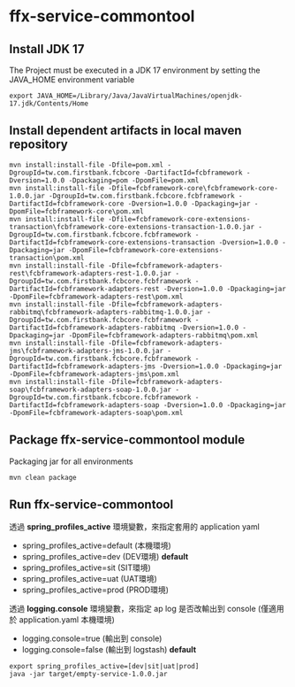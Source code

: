 # ffx-service-commontool 

## Install JDK 17

The Project must be executed in a JDK 17 environment by setting the JAVA_HOME environment variable

```shell
export JAVA_HOME=/Library/Java/JavaVirtualMachines/openjdk-17.jdk/Contents/Home
```

## Install dependent artifacts in local maven repository

```shell
mvn install:install-file -Dfile=pom.xml -DgroupId=tw.com.firstbank.fcbcore -DartifactId=fcbframework -Dversion=1.0.0 -Dpackaging=pom -DpomFile=pom.xml
mvn install:install-file -Dfile=fcbframework-core\fcbframework-core-1.0.0.jar -DgroupId=tw.com.firstbank.fcbcore.fcbframework -DartifactId=fcbframework-core -Dversion=1.0.0 -Dpackaging=jar -DpomFile=fcbframework-core\pom.xml
mvn install:install-file -Dfile=fcbframework-core-extensions-transaction\fcbframework-core-extensions-transaction-1.0.0.jar -DgroupId=tw.com.firstbank.fcbcore.fcbframework -DartifactId=fcbframework-core-extensions-transaction -Dversion=1.0.0 -Dpackaging=jar -DpomFile=fcbframework-core-extensions-transaction\pom.xml
mvn install:install-file -Dfile=fcbframework-adapters-rest\fcbframework-adapters-rest-1.0.0.jar -DgroupId=tw.com.firstbank.fcbcore.fcbframework -DartifactId=fcbframework-adapters-rest -Dversion=1.0.0 -Dpackaging=jar -DpomFile=fcbframework-adapters-rest\pom.xml
mvn install:install-file -Dfile=fcbframework-adapters-rabbitmq\fcbframework-adapters-rabbitmq-1.0.0.jar -DgroupId=tw.com.firstbank.fcbcore.fcbframework -DartifactId=fcbframework-adapters-rabbitmq -Dversion=1.0.0 -Dpackaging=jar -DpomFile=fcbframework-adapters-rabbitmq\pom.xml
mvn install:install-file -Dfile=fcbframework-adapters-jms\fcbframework-adapters-jms-1.0.0.jar -DgroupId=tw.com.firstbank.fcbcore.fcbframework -DartifactId=fcbframework-adapters-jms -Dversion=1.0.0 -Dpackaging=jar -DpomFile=fcbframework-adapters-jms\pom.xml
mvn install:install-file -Dfile=fcbframework-adapters-soap\fcbframework-adapters-soap-1.0.0.jar -DgroupId=tw.com.firstbank.fcbcore.fcbframework -DartifactId=fcbframework-adapters-soap -Dversion=1.0.0 -Dpackaging=jar -DpomFile=fcbframework-adapters-soap\pom.xml
```

## Package ffx-service-commontool module

Packaging jar for all environments 

```shell
mvn clean package
```

## Run ffx-service-commontool

透過 **spring_profiles_active** 環境變數，來指定套用的 application yaml

* spring_profiles_active=default (本機環境)
* spring_profiles_active=dev (DEV環境) **default**
* spring_profiles_active=sit (SIT環境)
* spring_profiles_active=uat (UAT環境)
* spring_profiles_active=prod (PROD環境)

透過 **logging.console** 環境變數，來指定 ap log 是否改輸出到 console (僅適用於 application.yaml
本機環境) 

* logging.console=true (輸出到 console)
* logging.console=false (輸出到 logstash) **default**

```shell
export spring_profiles_active=[dev|sit|uat|prod]
java -jar target/empty-service-1.0.0.jar
```
